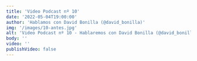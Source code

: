 ```yaml
---
title: 'Video Podcast nº 10'
date: '2022-05-04T19:00:00'
author: 'Hablamos con David Bonilla (@david_bonilla)'
img: '/images/10-antes.jpg'
alt: 'Video Podcast nº 10 - Hablaremos con David Bonilla (@david_bonilla). 04 de Mayo, 19.00 horas. Thanks to Avatar Recep Kütük & Pierre - Louis Anceau for their icons.'
body: ''
video: ''
publishVideo: false
---
```


